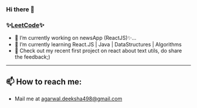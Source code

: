### Hi there 👋

<!-- **deekshagg/deekshagg** is a ✨ _special_ ✨ repository because its `README.md` (this file) appears on your GitHub profile. -->

<!-- Here are some ideas to get you started: -->
### ✨[**LeetCode**](https://leetcode.com/deekshagg/)✨

  - 🔭 I’m currently working on newsApp (ReactJS)✨...
  - 🌱 I’m currently learning React.JS | Java | DataStructures | Algorithms
  - 💬 Check out my recent first project on react about text utils, do share the feedback;)

---

## 📫 How to reach me: 
  - Mail me at agarwal.deeksha498@gmail.com




<!-- - 👯 I’m looking to collaborate on ... -->
<!-- - 🤔 I’m looking for help with ... -->
  

<!-- - 😄 Pronouns: ... -->
<!-- - ⚡ Fun fact: ... -->

